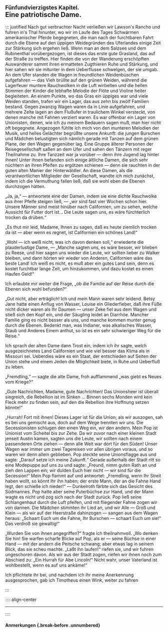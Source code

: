 ## <small>Fünfundvierzigstes Kapitel.</small><br />Eine patriotische Dame.

::: justified
Nach gut verbrachter Nacht verließen wir Lawson's Rancho und fuhren in's Thal
hinunter, wo wir im Laufe des Tages Schwärmen amerikanischer Pferde begegneten,
die man nach der furchtbaren Fahrt durch die Ebene auf den üppigen Weidegründen
des Uferlandes einige Zeit zur Stärkung sich ergehen ließ. Wenn man an dem
Salzsee und dem Rubinenthal vorübergezogen, ist dieses das erste gute Grasland,
das auf der Straße zu treffen. Hier finden die von der Wanderung erschöpften
Auswanderer sammt ihren ermatteten Zugthieren Ruhe und Stärkung, und hier sahen
wir sie mitunter in dem Ueberflusse schwelgen, der sie umgab. An dem Ufer
standen die Wagen in freundlichen Weidenbüschen aufgefahren — das Vieh brüllte
auf den grünen Weiden, während die Lagerfeuer muntere Rauchwolken in die Luft
wirbelten und die hellen Stimmen der Kinder die lebhafte Melodie der Flöte und
Violine heiter begleiteten. An einem Punkte, wo das Gras ein üppiges war und
viele Weiden standen, trafen wir ein Lager, das aus zehn bis zwölf Familien
bestand. Gegen zwanzig Wagen waren da in Linie aufgefahren, und mehrere Zelte
lagen an dem Flußufer in traulichem Winkel versteckt, von denen manche mit
Fahnen verziert waren. Es war offenbar ein Lager von Unionisten, denen, wie ich
zu meinem Bedauern sagen muß, man hier nicht oft begegnete. Angezogen fühlte ich
mich von den munteren Melodien der Musik, und helles Gelächter begrüßte unsere
Ankunft: die jungen Burschen und Mädchen belustigten sich nämlich gerade mit
Tanzen auf dem grünen Plane, der den  Wagen gegenüber lag. Eine Gruppe älterer
Personen der Reisegesellschaft saßen an dem Ufer und sahen den Tänzern mit reger
Theilnahme zu. Ihre Tanzzeit war ja vorüber — denn ihre Jugend lag hinter ihnen!
Unter ihnen befanden sich einige ältliche Damen, die sich sehr nüchtern an ihren
Pfeifen zu ergötzen schienen — denn sie rauchten in der guten alten Manier der
Hinterwäldler. An diese Damen, als die verantwortlichen Mitglieder der
Gesellschaft, wandte ich mich zunächst, indem ich die Vermuthung fallen ließ,
daß sie wohl eben die Ebenen durchzogen hätten.

„Ja, ja,“ — antwortete eine der Damen, indem sie eine dichte Rauchwolke aus
ihrer Pfeife steigen ließ, — „wir sind fast vier Wochen schon hier. Unsere
Männer sind meist hinüber nach Californien, um zu sehen, welche Aussicht für
Futter dort ist... Die Leute sagen uns, es wäre fürchterlich trocken da drüben.“

„Es thut mir leid, Madame, Ihnen zu sagen, daß es heute ziemlich trocken da ist
— aber wenn es regnet, ist Californien ein schönes Land!“

„Wohl — ich weiß nicht, was ich davon denken soll,“ erwiederte die
plauderlustige Dame, — „Manche sagten uns, es wäre besser, wir blieben zu Reese,
und hier sagen uns wieder die Leute, wir sollten lieber zu Walker bleiben, und
dann hörten wir wieder von Anderen, Californien wäre das beste Land! Ich weiß es
nicht, es muß aber ein gutes Land sein, denn es kostet furchtbar lange Zeit, um
hinzukommen, und dazu kostet es einen Haufen Geld!“

Ich erlaubte mir weiter die Frage, „ob die Familie auf der Reise durch die
Ebenen sich wohl befunden?“

„Gut nicht, aber erträglich! Ich und mein Mann waren sehr leidend. Betsy Jane
hatte einen Anflug von Wasser, Louise ein Gliederfieber, daß ihre Füße nicht
dicker waren als Ihr Daumen — unser Zeke fiel aus dem Wagen und stieß sich den
Kopf ein, und der Säugling leidet an Diarrhöe. Mancher Familie ging es nicht
besser als uns, und manche kommen munter genug durch die Ebenen. Bedenkt man,
was Indianer, was alkalisches Wasser, Staub und Anderes Einem anthut, so ist es
ein sehr schwieriger Weg für die Reise.“

Ich sprach der alten Dame dann Trost ein, indem ich ihr sagte, welch
ausgezeichnetes Land Californien und wie viel besser
das Klima als in Missouri sei. Ueberdies wäre es ein Staat, der entschieden auf
Seiten der Union stehe und einem Jeden die Möglichkeit biete, in Ruhe und
Ueberfluß zu leben.

„Fremdling,“ — sagte die alte Dame, froh aufflammend „was giebt es Neues vom
Kriege?“

„Gute Nachrichten, Madame, gute Nachrichten! Das Unionsheer ist überall
siegreich, die Rebellion ist im Sinken ... Binnen sechs Monden wird kein Fleck
mehr zu finden sein, auf den die Rebellion ihre Hoffnung setzen könnte!“

„Hurrah! Fort mit ihnen! Dieses Lager ist für die Union; als wir auszogen, sah
es bei uns gemischt aus, doch auf dem Wege trennten wir uns. Die Secessionisten
schlugen den einen Weg ein, wir den andern. Mein Pop ist Unionist vom Scheitel
bis zur Zehe. Da wir zuvor nach einer kleinen Stadt jenseit Austin kamen, sagten
uns die Leute, wir sollten nach einem passenderen Orte ziehen — denn alle Welt
war dort für den Süden! Unser Wagen war immer um zwei Tagereisen vor allen
übrigen voraus, und so waren wir denn allein geblieben. Pop steckte seine
Unionsflagge aus und sagte: „Darauf setze ich meine Zukunft.“ Gerade außerhalb
der Stadt ritt so eine Modepuppe auf uns zu und sagte: „Freund, nimm guten Rath
an und zieh den Lappen ein; wir dulden Euch hier nicht — wir sind für die
Secession!“ Mein Pop flammt auf und antwortet: „Fremdling, wenn Ihr Streit haben
wollt, so könnt Ihr ihn haben; der erste Mann, der an die Fahne Hand legt, den
schieße ich nieder!“ — Dunkelroth färbte sich das Gesicht des Südmannes. Pop
hatte aber seine Puterbüchse zur Hand, und der Mann wagte es nicht und zog sich
nach der Stadt zurück. Pop ließ seine Schlangenhaut durch die Luft pfeifen, und
mit fliegender Fahne zogen wir von dannen. Die Mädchen stimmten ihr Lied an, und
wir Alle — Groß und Klein — als wir auf der Heerstraße dahinzogen — sangen aus
dem Wagen heraus: „Schaart Euch um die Fahne, Ihr Burschen — schaart Euch um
sie!“ Das verdroß sie gewaltig!“

„Wurden Sie von ihnen angegriffen?“ fragte ich theilnahmvoll. „Wo denken Sie hin!
Sie warfen scharfe Blicke auf Pop, als er — seine Büchse in einer Hand — mit der
andern die Peitsche schwang; aber etwas lag in seinem Blick, das sie scheu
machte. „Laßt ihn laufen!“ riefen sie, und wir fuhren ungeschoren davon. Als
wir aus der Stadt zogen, riefen wir ihnen noch zum Abschied zu: „Ein Hurrah für
Abe Lincoln!“ Nicht wahr, unser Vaterland ist wohlbestellt, wenn es auf uns
ankäme!“

Ich pflichtete ihr bei, und nachdem ich ihr meine Anerkennung ausgesprochen, gab
ich Timotheus einen Wink, weiter zu fahren

:::


:::: align-center
****
::::

#### **Anmerkungen** {.break-before .unnumbered}
